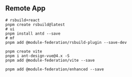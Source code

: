 ## Remote App

```shell
# rsbuild+react
pnpm create rsbuild@latest
# ui
pnpm install antd --save
# mf
pnpm add @module-federation/rsbuild-plugin --save-dev
```

```shell
pnpm create vite
pnpm i ant-design-vue@4.x -S
pnpm add @module-federation/vite --save
```

```shell
pnpm add @module-federation/enhanced --save
```